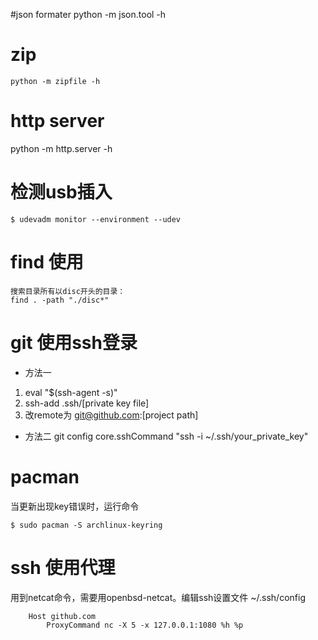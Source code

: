 #json formater
    python -m json.tool -h

# zip
    python -m zipfile -h
# http server
   python -m http.server -h
# 检测usb插入
    $ udevadm monitor --environment --udev

# find 使用
    搜索目录所有以disc开头的目录：
    find . -path "./disc*"
# git 使用ssh登录
  * 方法一
  1. eval "$(ssh-agent -s)"
  2. ssh-add .ssh/[private key file]
  3. 改remote为 git@github.com:[project path]
  * 方法二
    git config core.sshCommand "ssh -i ~/.ssh/your_private_key"

# pacman
  当更新出现key错误时，运行命令

    $ sudo pacman -S archlinux-keyring
# ssh 使用代理

  用到netcat命令，需要用openbsd-netcat。编辑ssh设置文件 ~/.ssh/config

        Host github.com
            ProxyCommand nc -X 5 -x 127.0.0.1:1080 %h %p

